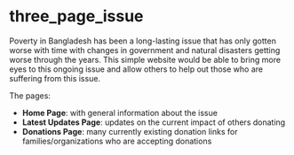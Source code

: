 # three_page_issue
Poverty in Bangladesh has been a long-lasting issue that has only gotten worse with time with changes in government and natural disasters getting worse through the years.
This simple website would be able to bring more eyes to this ongoing issue and allow others to help out those who are suffering from this issue.

The pages:
- **Home Page**: with general information about the issue
- **Latest Updates Page**: updates on the current impact of others donating
- **Donations Page**: many currently existing donation links for families/organizations who are accepting donations

